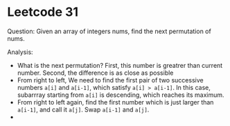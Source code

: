 # Leetcode 31

Question: Given an array of integers nums, find the next permutation of nums.

Analysis:
- What is the next permutation? First, this number is greatrer than current number. Second, the difference is as close as possible
- From right to left, We need to find the first pair of two successive numbers `a[i]` and `a[i-1]`, which satisfy `a[i] > a[i-1]`. In this case, subarrray starting from `a[i]` is descending, which reaches its maximum.
- From right to left again, find the first number which is just larger than `a[i-1]`, and call it `a[j]`. Swap `a[i-1]` and `a[j]`. 
-   
